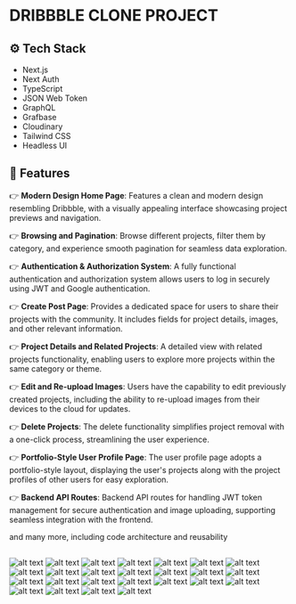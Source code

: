 # DRIBBBLE CLONE PROJECT

## <a name="tech-stack">⚙️ Tech Stack</a>

- Next.js
- Next Auth
- TypeScript
- JSON Web Token
- GraphQL
- Grafbase
- Cloudinary
- Tailwind CSS
- Headless UI

## <a name="features">🔋 Features</a>

👉 **Modern Design Home Page**: Features a clean and modern design resembling Dribbble, with a visually appealing interface showcasing project previews and navigation.

👉 **Browsing and Pagination**: Browse different projects, filter them by category, and experience smooth pagination for seamless data exploration.

👉 **Authentication & Authorization System**: A fully functional authentication and authorization system allows users to log in securely using JWT and Google authentication.

👉 **Create Post Page**: Provides a dedicated space for users to share their projects with the community. It includes fields for project details, images, and other relevant information.

👉 **Project Details and Related Projects**: A detailed view with related projects functionality, enabling users to explore more projects within the same category or theme.

👉 **Edit and Re-upload Images**: Users have the capability to edit previously created projects, including the ability to re-upload images from their devices to the cloud for updates.

👉 **Delete Projects**: The delete functionality simplifies project removal with a one-click process, streamlining the user experience.

👉 **Portfolio-Style User Profile Page**: The user profile page adopts a portfolio-style layout, displaying the user's projects along with the project profiles of other users for easy exploration.

👉 **Backend API Routes**: Backend API routes for handling JWT token management for secure authentication and image uploading, supporting seamless integration with the frontend.

and many more, including code architecture and reusability 

##

![alt text](<1-Flexibble - Google Chrome 20_02_2024 03_55_20 p. m..png>)
![alt text](<2-Flexibble - Google Chrome 20_02_2024 03_55_47 p. m..png>)
![alt text](<3-Flexibble - Google Chrome 20_02_2024 03_55_47 p. m..png>)
![alt text](<4-Flexibble - Google Chrome 20_02_2024 03_59_09 p. m..png>)
![alt text](<5-Flexibble - Google Chrome 20_02_2024 03_59_29 p. m..png>)
![alt text](<6-Flexibble - Google Chrome 20_02_2024 03_59_38 p. m..png>)
![alt text](<7-Flexibble - Google Chrome 20_02_2024 03_59_45 p. m..png>)
![alt text](<8-Flexibble - Google Chrome 20_02_2024 03_59_57 p. m..png>)
![alt text](<9-Flexibble - Google Chrome 20_02_2024 04_00_02 p. m..png>)
![alt text](<10-Flexibble - Google Chrome 20_02_2024 04_00_15 p. m..png>)
![alt text](<11-Flexibble - Google Chrome 20_02_2024 04_00_21 p. m..png>)
![alt text](<12-Flexibble - Google Chrome 20_02_2024 04_00_35 p. m..png>)
![alt text](<13-Flexibble - Google Chrome 20_02_2024 04_00_40 p. m..png>)
![alt text](<14-Flexibble - Google Chrome 20_02_2024 04_00_51 p. m..png>)
![alt text](<15-Flexibble - Google Chrome 20_02_2024 04_01_08 p. m..png>)
![alt text](<16-Flexibble - Google Chrome 20_02_2024 04_01_18 p. m..png>)
![alt text](<17-Flexibble - Google Chrome 20_02_2024 04_01_25 p. m..png>)
![alt text](<18-Flexibble - Google Chrome 20_02_2024 04_01_36 p. m..png>)
![alt text](<19-Flexibble - Google Chrome 20_02_2024 04_01_41 p. m..png>)
![alt text](<20-Flexibble - Google Chrome 20_02_2024 04_01_45 p. m..png>)
![alt text](<21-Flexibble - Google Chrome 20_02_2024 04_01_55 p. m..png>)
![alt text](<22-Flexibble - Google Chrome 20_02_2024 04_02_09 p. m..png>)
![alt text](<23-Flexibble - Google Chrome 20_02_2024 04_02_17 p. m..png>)
![alt text](<24-Flexibble - Google Chrome 20_02_2024 04_02_32 p. m..png>)
![alt text](<25-Flexibble - Google Chrome 20_02_2024 04_02_54 p. m..png>)
